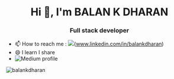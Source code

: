 <h1 align="center">Hi 👋, I'm BALAN K DHARAN</h1>
<h3 align="center">Full stack developer</h3>

- 📫 How to reach me :
<img src="https://img.shields.io/badge/LinkedIn-0077B5?style=for-the-badge&logo=linkedin&logoColor=white" />(www.linkedin.com/in/balankdharan)
- 😄 I learn I share
- ![Medium profile](https://img.shields.io/badge/Medium-12100E?style=for-the-badge&logo=medium&logoColor=white)

<p><img align="center" src="https://github-readme-streak-stats.herokuapp.com/?user=balankdharan&" alt="balankdharan" /></p>
